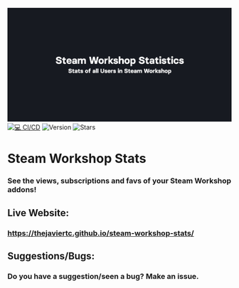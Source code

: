 ![Steam Workshop Stats](https://raw.githubusercontent.com/thejaviertc/portfolio-javiertc/main/public/img/steam-workshop-stats.jpg)
[![💻 CI/CD](https://github.com/thejaviertc/steam-workshop-stats/actions/workflows/cicd.yml/badge.svg)](https://github.com/thejaviertc/steam-workshop-stats/actions/workflows/cicd.yml)
![Version](https://img.shields.io/github/v/release/thejaviertc/steam-workshop-stats)
![Stars](https://img.shields.io/github/stars/thejaviertc/steam-workshop-stats)

# **Steam Workshop Stats**

### **See the views, subscriptions and favs of your Steam Workshop addons!**

## **Live Website:**

### **https://thejaviertc.github.io/steam-workshop-stats/**

## **Suggestions/Bugs:**

### **Do you have a suggestion/seen a bug? Make an issue.**
